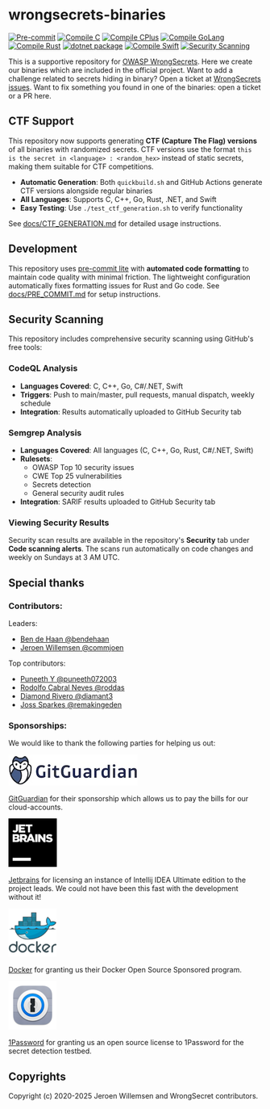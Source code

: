 # wrongsecrets-binaries

[![Pre-commit](https://github.com/OWASP/wrongsecrets-binaries/actions/workflows/pre-commit.yml/badge.svg)](https://github.com/OWASP/wrongsecrets-binaries/actions/workflows/pre-commit.yml)
[![Compile C](https://github.com/OWASP/wrongsecrets-binaries/actions/workflows/compile_c.yml/badge.svg)](https://github.com/OWASP/wrongsecrets-binaries/actions/workflows/compile_c.yml)
[![ Compile CPlus](https://github.com/OWASP/wrongsecrets-binaries/actions/workflows/compile_cplus.yml/badge.svg)](https://github.com/OWASP/wrongsecrets-binaries/actions/workflows/compile_cplus.yml) 
[![Compile GoLang](https://github.com/OWASP/wrongsecrets-binaries/actions/workflows/compile_golang.yml/badge.svg)](https://github.com/OWASP/wrongsecrets-binaries/actions/workflows/compile_golang.yml)
[![Compile Rust](https://github.com/OWASP/wrongsecrets-binaries/actions/workflows/compile_rust.yml/badge.svg)](https://github.com/OWASP/wrongsecrets-binaries/actions/workflows/compile_rust.yml)
[![dotnet package](https://github.com/OWASP/wrongsecrets-binaries/actions/workflows/compile_dotnet.yml/badge.svg)](https://github.com/OWASP/wrongsecrets-binaries/actions/workflows/compile_dotnet.yml)
[![Compile Swift](https://github.com/OWASP/wrongsecrets-binaries/actions/workflows/compile_swift.yml/badge.svg)](https://github.com/OWASP/wrongsecrets-binaries/actions/workflows/compile_swift.yml)
[![Security Scanning](https://github.com/OWASP/wrongsecrets-binaries/actions/workflows/security-scanning.yml/badge.svg)](https://github.com/OWASP/wrongsecrets-binaries/actions/workflows/security-scanning.yml)

This is a supportive repository for [OWASP WrongSecrets](https://github.com/OWASP/wrongsecrets).
Here we create our binaries which are included in the official project.
Want to add a challenge related to secrets hiding in binary? Open a ticket at [WrongSecrets issues](https://github.com/OWASP/wrongsecrets/issues). 
Want to fix something you found in one of the binaries: open a ticket or a PR here.

## CTF Support

This repository now supports generating **CTF (Capture The Flag) versions** of all binaries with randomized secrets. CTF versions use the format `this is the secret in <language> : <random_hex>` instead of static secrets, making them suitable for CTF competitions.

- **Automatic Generation**: Both `quickbuild.sh` and GitHub Actions generate CTF versions alongside regular binaries
- **All Languages**: Supports C, C++, Go, Rust, .NET, and Swift
- **Easy Testing**: Use `./test_ctf_generation.sh` to verify functionality

See [docs/CTF_GENERATION.md](docs/CTF_GENERATION.md) for detailed usage instructions.

## Development

This repository uses [pre-commit lite](https://pre-commit.com/) with **automated code formatting** to maintain code quality with minimal friction. The lightweight configuration automatically fixes formatting issues for Rust and Go code. See [docs/PRE_COMMIT.md](docs/PRE_COMMIT.md) for setup instructions.

## Security Scanning

This repository includes comprehensive security scanning using GitHub's free tools:

### CodeQL Analysis
- **Languages Covered**: C, C++, Go, C#/.NET, Swift
- **Triggers**: Push to main/master, pull requests, manual dispatch, weekly schedule
- **Integration**: Results automatically uploaded to GitHub Security tab

### Semgrep Analysis
- **Languages Covered**: All languages (C, C++, Go, Rust, C#/.NET, Swift)
- **Rulesets**: 
  - OWASP Top 10 security issues
  - CWE Top 25 vulnerabilities
  - Secrets detection
  - General security audit rules
- **Integration**: SARIF results uploaded to GitHub Security tab

### Viewing Security Results
Security scan results are available in the repository's **Security** tab under **Code scanning alerts**. The scans run automatically on code changes and weekly on Sundays at 3 AM UTC.

## Special thanks

### Contributors:

Leaders:

-   [Ben de Haan @bendehaan](https://github.com/bendehaan)
-   [Jeroen Willemsen @commjoen](https://github.com/commjoen)

Top contributors:

-   [Puneeth Y @puneeth072003](https://github.com/puneeth072003)
-   [Rodolfo Cabral Neves @roddas](https://github.com/roddas)
-   [Diamond Rivero @diamant3](https://github.com/diamant3)
-   [Joss Sparkes @remakingeden](https://github.com/remakingeden)


### Sponsorships:

We would like to thank the following parties for helping us out:

[![gitguardian_logo.png](images/gitguardian_logo.jpeg)](https://blog.gitguardian.com/gitguardian-is-proud-sponsor-of-owasp/)

[GitGuardian](https://blog.gitguardian.com/gitguardian-is-proud-sponsor-of-owasp/) for their sponsorship which allows us to pay the bills for our cloud-accounts.

[![jetbrains_logo.png](images/jetbrains_logo.png)](https://www.jetbrains.com/)

[Jetbrains](https://www.jetbrains.com/) for licensing an instance of Intellij IDEA Ultimate edition to the project leads. We could not have been this fast with the development without it!

[![docker_logo.png](images/docker_logo.png)](https://www.docker.com)

[Docker](https://www.docker.com) for granting us their Docker Open Source Sponsored program.

[![1password_logo.png](images/1password_logo.png)](https://github.com/1Password/1password-teams-open-source/pull/552)

[1Password](https://github.com/1Password/1password-teams-open-source/pull/552) for granting us an open source license to 1Password for the secret detection testbed.

## Copyrights

Copyright (c) 2020-2025 Jeroen Willemsen and WrongSecret contributors.